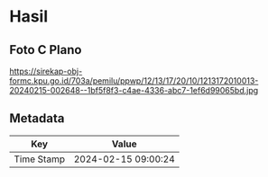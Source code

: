 # Hasil

## Foto C Plano

https://sirekap-obj-formc.kpu.go.id/703a/pemilu/ppwp/12/13/17/20/10/1213172010013-20240215-002648--1bf5f8f3-c4ae-4336-abc7-1ef6d99065bd.jpg


## Metadata

| Key        | Value               |
| ---------- | ------------------- |
| Time Stamp | 2024-02-15 09:00:24 |



